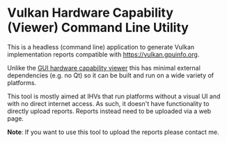 # Vulkan Hardware Capability (Viewer) Command Line Utility

This is a headless (command line) application to generate Vulkan implementation reports compatible with https://vulkan.gpuinfo.org.

Unlike the [GUI hardware capability viewer](https://github.com/SaschaWillems/VulkanCapsViewer) this has minimal external dependencies (e.g. no Qt) so it can be built and run on a wide variety of platforms.

This tool is mostly aimed at IHVs that run platforms without a visual UI and with no direct internet access. As such, it doesn't have functionality to directly upload reports. Reports instead need to be uploaded via a web page.

**Note**: If you want to use this tool to upload the reports please contact me.
